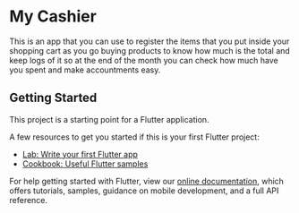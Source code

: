 # My Cashier

This is an app that you can use to register the items that you put inside your shopping cart as
you go buying products to know how much is the total and keep logs of it so at the end of the month 
you can check how much have you spent and make accountments easy.

## Getting Started

This project is a starting point for a Flutter application.

A few resources to get you started if this is your first Flutter project:

- [Lab: Write your first Flutter app](https://flutter.dev/docs/get-started/codelab)
- [Cookbook: Useful Flutter samples](https://flutter.dev/docs/cookbook)

For help getting started with Flutter, view our
[online documentation](https://flutter.dev/docs), which offers tutorials,
samples, guidance on mobile development, and a full API reference.
